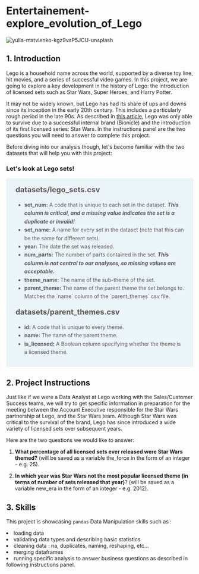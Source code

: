 # Entertainement-explore_evolution_of_Lego
![yulia-matvienko-kgz9vsP5JCU-unsplash](https://github.com/xaviermmi/academic-projects/assets/122324304/d02e1192-c167-4da7-aa11-f29bace03689)

## 1. Introduction
<p>Lego is a household name across the world, supported by a diverse toy line, hit movies, and a series of successful video games. In this project, we are going to explore a key development in the history of Lego: the introduction of licensed sets such as Star Wars, Super Heroes, and Harry Potter.</p>
<p>It may not be widely known, but Lego has had its share of ups and downs since its inception in the early 20th century. This includes a particularly rough period in the late 90s. As described in <a href="https://www.businessinsider.com/how-lego-made-a-huge-turnaround-2014-2?r=US&IR=T">this article</a>, Lego was only able to survive due to a successful internal brand (Bionicle) and the introduction of its first licensed series: Star Wars. In the instructions panel are the two questions you will need to answer to complete this project.</p>
<p>Before diving into our analysis though, let's become familiar with the two datasets that will help you with this project:<br></p>

<h3 id="letslookatlegosets">Let's look at Lego sets!</h3>

<div style="background-color: #ebf4f7; color: #595959; text-align:left; vertical-align: middle; padding: 15px 25px 15px 25px; line-height: 1.6;">
    <div style="font-size:20px"><b>datasets/lego_sets.csv</b></div>
<ul>
    <li><b>set_num:</b> A code that is unique to each set in the dataset. <b><i>This column is critical, and a missing value indicates the set is a duplicate or invalid!</i></b></li>
    <li><b>set_name:</b> A name for every set in the dataset (note that this can be the same for different sets).</li>
    <li><b>year:</b> The date the set was released.</li>
    <li><b>num_parts:</b> The number of parts contained in the set.<b><i> This column is not central to our analyses, so missing values are acceptable.</i></b></li>
        <li><b>theme_name:</b> The name of the sub-theme of the set.</li>
    <li><b>parent_theme:</b> The name of the parent theme the set belongs to. Matches the `name` column of the `parent_themes` csv file.</li>
</ul>

<div style="font-size:20px"><b>datasets/parent_themes.csv</b></div>
<ul>
    <li><b>id:</b> A code that is unique to every theme.</li>
    <li><b>name:</b> The name of the parent theme.</li>
    <li><b>is_licensed:</b> A Boolean column specifying whether the theme is a licensed theme.</li>
</ul>
    </div>

## 2. Project Instructions
Just like if we were a Data Analyst at Lego working with the Sales/Customer Success teams, we will try to get specific information in preparation for the meeting between the Account Executive responsible for the Star Wars partnership at Lego, and the Star Wars team. Although Star Wars was critical to the survival of the brand, Lego has since introduced a wide variety of licensed sets over subsequent years.

Here are the two questions we would like to answer:

1. **What percentage of all licensed sets ever released were Star Wars themed?** (will be saved as a variable the_force in the form of an integer - e.g. 25).

2. **In which year was Star Wars not the most popular licensed theme (in terms of number of sets released that year)**? (will be saved as a variable new_era in the form of an integer - e.g. 2012).

## 3. Skills
This project is showcasing <code>pandas</code> Data Manipulation skills such as :
<li>loading data
<li>validating data types and describing basic statistics 
<li>cleaning data : na, duplicates, naming, reshaping, etc...
<li>merging dataframes
<li>running specific analysis to answer business questions as described in following instructions panel.</li>
